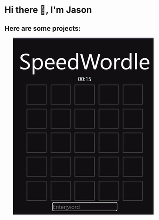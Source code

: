 # Hi there 👋, I'm Jason

## Here are some projects:

<div align="center">
  <img align="center" src="speeedWordle.gif" width="450"/>
</div>
